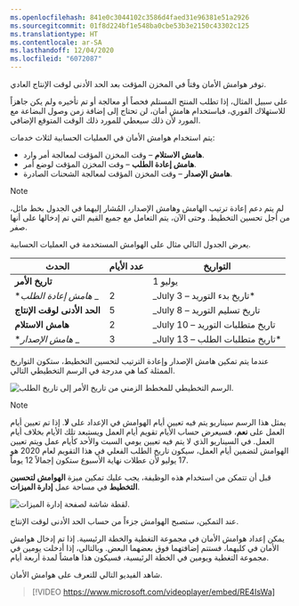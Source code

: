 ```yaml
---
ms.openlocfilehash: 841e0c3044102c3586d4faed31e96381e51a2926
ms.sourcegitcommit: 01f8d224bf1e548ba0cbe53b3e2150c43302c125
ms.translationtype: HT
ms.contentlocale: ar-SA
ms.lasthandoff: 12/04/2020
ms.locfileid: "6072087"
---
```

توفر هوامش الأمان وقتاً في المخزن المؤقت بعد الحد الأدنى لوقت الإنتاج العادي. 

على سبيل المثال، إذا تطلب المنتج المستلم فحصاً أو معالجة أو تم تأخيره ولم يكن جاهزاً للاستهلاك الفوري، فباستخدام هامش أمان، لن تحتاج إلى إضافة زمن وصول البضاعة مع المورد لأن ذلك سيعطي للمورد ذلك الوقت المتوقع الإضافي. 

يتم استخدام هوامش الأمان في العمليات الحسابية لثلاث خدمات:

- **هامش الاستلام** – وقت المخزن المؤقت لمعالجة أمر وارد.
- **هامش إعادة الطلب** – وقت المخزن المؤقت لوضع أمر.
- **هامش الإصدار** – وقت المخزن المؤقت لمعالجة الشحنات الصادرة.

> [!NOTE]
> لم يتم دعم إعادة ترتيب الهامش وهامش الإصدار، المُشار إليهما في الجدول بخط مائل، من أجل تحسين التخطيط. وحتى الآن، يتم التعامل مع جميع القيم التي تم إدخالها على أنها صفر.

يعرض الجدول التالي مثال على الهوامش المستخدمة في العمليات الحسابية.

| **الحدث** | **عدد الأيام** | **التواريخ** |
 | ------------- | ------------- |------------- |
 | **تاريخ الأمر** |   | 1 يوليو|
 | **_هامش إعادة الطلب_* _ | 2 | _July 3 – تاريخ بدء التوريد* |
| **الحد الأدنى لوقت الإنتاج** | 5 | _July 8 – تاريخ تسليم التوريد |
| **هامش الاستلام** | 2 | _July 10 – تاريخ متطلبات التوريد |
| **_هامش الإصدار_* _ | 3 | _July 13 – تاريخ متطلبات الطلب* |



عندما يتم تمكين هامش الإصدار وإعادة الترتيب لتحسين التخطيط، ستكون التواريخ الممثلة كما هي مدرجة في الرسم التخطيطي التالي. 

![الرسم التخطيطي للمخطط الزمني من تاريخ الأمر إلى تاريخ الطلب.](../media/safety-margins-c.png)


> [!NOTE]
> يمثل هذا الرسم سيناريو يتم فيه تعيين أيام الهوامش في الإعداد على **لا**. إذا تم تعيين أيام العمل على **نعم**، فسيعرض حساب الأيام تقويم أيام العمل ويستبعد تلك الأيام بخلاف أيام العمل. في السيناريو الذي لا يتم فيه تعيين يومي السبت والأحد كأيام عمل ويتم تعيين الهوامش لتضمين أيام العمل، سيكون تاريخ الطلب الفعلي في هذا التقويم لعام 2020 هو 17 يوليو لأن عطلات نهاية الأسبوع ستكون إجمالاً 12 يوماً. 

قبل أن تتمكن من استخدام هذه الوظيفة، يجب عليك تمكين ميزة **الهوامش لتحسين التخطيط** في مساحة عمل **إدارة الميزات**.

![ لقطة شاشة لصفحة إدارة الميزات.](../media/safety-margins-feature-ssm.png)


عند التمكين، ستصبح الهوامش جزءاً من حساب الحد الأدنى لوقت الإنتاج. 

يمكن إعداد هوامش الأمان في مجموعة التغطية والخطة الرئيسية. إذا تم إدخال هوامش الأمان في كليهما، فستتم إضافتهما فوق بعضهما البعض. وبالتالي، إذا أدخلت يومين في مجموعة التغطية ويومين في الخطة الرئيسية، فسيكون هذا هامشاً لمدة أربعة أيام.


شاهد الفيديو التالي للتعرف على هوامش الأمان.

 > [!VIDEO https://www.microsoft.com/videoplayer/embed/RE4IsWa]

